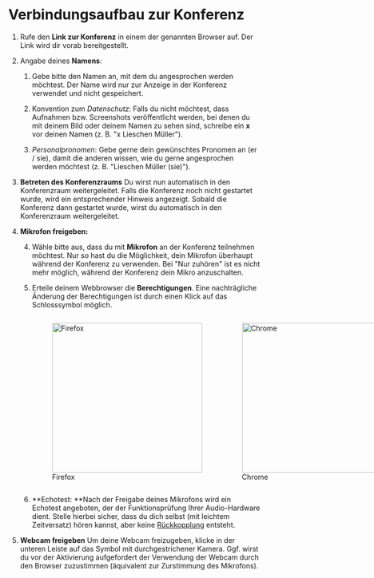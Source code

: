 Verbindungsaufbau zur Konferenz
===============================

1.  Rufe den **Link zur Konferenz** in einem der genannten Browser auf. Der Link wird dir vorab bereitgestellt.

2.  Angabe deines **Namens**:

    1.  Gebe bitte den Namen an, mit dem du angesprochen werden möchtest. Der Name wird nur zur Anzeige in der Konferenz verwendet und nicht gespeichert.

    2.  Konvention zum *Datenschutz*: Falls du nicht möchtest, dass Aufnahmen bzw. Screenshots veröffentlicht werden, bei denen du mit deinem Bild oder deinem Namen zu sehen sind, schreibe ein **x** vor deinen Namen (z.&#x00A0;B. "x Lieschen Müller").

    3.  *Personalpronomen*: Gebe gerne dein gewünschtes Pronomen an (er / sie), damit die anderen wissen, wie du gerne angesprochen werden möchtest (z.&#x00A0;B. "Lieschen Müller (sie)").

3.  **Betreten des Konferenzraums**
    Du wirst nun automatisch in den Konferenzraum weitergeleitet. Falls die Konferenz noch nicht gestartet wurde, wird ein entsprechender Hinweis angezeigt. Sobald die Konferenz dann gestartet wurde, wirst du automatisch in den Konferenzraum weitergeleitet.

4.  **Mikrofon freigeben:**

    4.  Wähle bitte aus, dass du mit **Mikrofon** an der Konferenz teilnehmen möchtest. Nur so hast du die Möglichkeit, dein Mikrofon überhaupt während der Konferenz zu verwenden. Bei "Nur zuhören" ist es nicht mehr möglich, während der Konferenz dein Mikro anzuschalten.

    5.  Erteile deinem Webbrowser die **Berechtigungen**. Eine nachträgliche Änderung der Berechtigungen ist durch einen Klick auf das Schlosssymbol möglich.
        <div style="display: flex;">
          <figure>
            <img src="../img/bbb-mikrofon-firefox.png" alt="Firefox" width="300"/>
            <figcaption>Firefox<figcaption>
          </figure>
          <figure>
            <img src="../img/bbb-mikrofon-chrome.png" alt="Chrome" width="300"/>
            <figcaption>Chrome<figcaption>
          </figure>
        </div>

    6.  **Echotest: **Nach der Freigabe deines Mikrofons wird ein Echotest angeboten, der der Funktionsprüfung Ihrer Audio-Hardware dient. Stelle hierbei sicher, dass du dich selbst (mit leichtem Zeitversatz) hören kannst, aber keine [Rückkopplung](https://de.wikipedia.org/wiki/R%C3%BCckkopplung#Tontechnik) entsteht.

5.  **Webcam freigeben**
    Um deine Webcam freizugeben, klicke in der unteren Leiste auf das Symbol mit durchgestrichener Kamera. Ggf. wirst du vor der Aktivierung aufgefordert der Verwendung der Webcam durch den Browser zuzustimmen (äquivalent zur Zurstimmung des Mikrofons).
